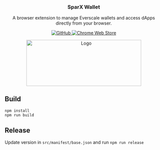 <p align="center">
    <h3 align="center">SparX Wallet</h3>
    <p align="center">A browser extension to manage Everscale wallets and access dApps directly from your browser.</p>
    <p align="center">
        <a href="/LICENSE">
            <img alt="GitHub" src="https://img.shields.io/github/license/broxus/ever-wallet-browser-extension" />
        </a>
        <a href="https://chrome.google.com/webstore/detail/ever-wallet/cgeeodpfagjceefieflmdfphplkenlfk">
            <img alt="Chrome Web Store" src="https://img.shields.io/chrome-web-store/v/cgeeodpfagjceefieflmdfphplkenlfk">
        </a>
    </p>
</p>
<p align="center">
  <a href="https://github.com/venom-blockchain/developer-program">
    <img src="https://raw.githubusercontent.com/venom-blockchain/developer-program/main/vf-dev-program.png" alt="Logo" width="366.8" height="146.4">
  </a>
</p>

## Build
```shell
npm install
npm run build
```

## Release
Update version in ```src/manifest/base.json``` and run ```npm run release```
